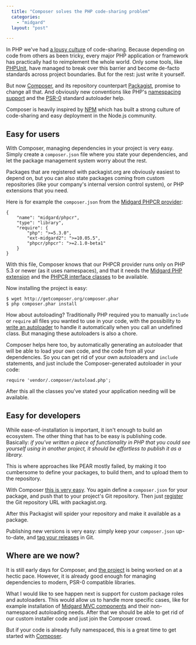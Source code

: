 ```yaml
---
  title: "Composer solves the PHP code-sharing problem"
  categories: 
    - "midgard"
  layout: "post"

---
```

In PHP we've had [a lousy culture](http://bergie.iki.fi/blog/php-finally_getting_an_ecosystem/) of code-sharing. Because depending on code from others as been tricky, every major PHP application or framework has practically had to reimplement the whole world. Only some tools, like [PHPUnit](https://github.com/sebastianbergmann/phpunit/), have managed to break over this barrier and become de-facto standards across project boundaries. But for the rest: just write it yourself.

But now [Composer](http://packagist.org/about-composer), and its repository counterpart [Packagist](http://packagist.org/), promise to change all that. And obviously new conventions like PHP's [namespacing support](http://www.php.net/manual/en/language.namespaces.rationale.php) and the [PSR-0](https://github.com/php-fig/fig-standards/blob/master/accepted/PSR-0.md) standard autoloader help.

Composer is heavily inspired by [NPM](http://npmjs.org/) which has built a strong culture of code-sharing and easy deployment in the Node.js community.

## Easy for users

With Composer, managing dependencies in your project is very easy. Simply create a `composer.json` file where you state your dependencies, and let the package management system worry about the rest.

Packages that are registered with packagist.org are obviously easiest to depend on, but you can also state packages coming from custom repositories (like your company's internal version control system), or PHP extensions that you need.

Here is for example the `composer.json` from the [Midgard PHPCR provider](https://github.com/bergie/phpcr-midgard2):

    {
        "name": "midgard/phpcr",
        "type": "library",
        "require": {
            "php": ">=5.3.0",
            "ext-midgard2": ">=10.05.5",
            "phpcr/phpcr": ">=2.1.0-beta1"
        }
    }

With this file, Composer knows that our PHPCR provider runs only on PHP 5.3 or newer (as it uses namespaces), and that it needs the [Midgard PHP extension](http://new.midgard-project.org/midgard2/) and the [PHPCR interface classes](http://phpcr.github.com/) to be available.

Now installing the project is easy:

    $ wget http://getcomposer.org/composer.phar 
    $ php composer.phar install

How about autoloading? Traditionally PHP required you to manually `include` or `require` all files you wanted to use in your code, with the possibility to [write an autoloader](http://php.net/manual/en/language.oop5.autoload.php) to handle it automatically when you call an undefined class. But managing these autoloaders is also a chore.

Composer helps here too, by automatically generating an autoloader that will be able to load your own code, and the code from all your dependencies. So you can get rid of your own autoloaders and `include` statements, and just include the Composer-generated autoloader in your code:

    require 'vendor/.composer/autoload.php';

After this all the classes you've stated your application needing will be available.

## Easy for developers

While ease-of-installation is important, it isn't enough to build an ecosystem. The other thing that has to be easy is publishing code. Basically: _if you've written a piece of functionality in PHP that you could see yourself using in another project, it should be effortless to publish it as a library._

This is where approaches like PEAR mostly failed, by making it too cumbersome to define your packages, to build them, and to upload them to the repository.

With Composer [this is very easy](http://packagist.org/about). You again define a `composer.json` for your package, and push that to your project's Git repository. Then just [register](http://packagist.org/packages/submit) the Git repository URL with packagist.org.

After this Packagist will spider your repository and make it available as a package.

Publishing new versions is very easy: simply keep your `composer.json` up-to-date, and [tag your releases](http://learn.github.com/p/tagging.html) in Git.

## Where are we now?

It is still early days for Composer, and [the project](https://github.com/composer/composer) is being worked on at a hectic pace. However, it is already good enough for managing dependencies to modern, PSR-0 compatible libraries.

What I would like to see happen next is support for custom package roles and autoloaders. This would allow us to handle more specific cases, like for example installation of [Midgard MVC components](http://new.midgard-project.org/midgardmvc/#structure_of_a_component) and their non-namespaced autoloading needs. After that we should be able to get rid of our custom installer code and just join the Composer crowd.

But if your code is already fully namespaced, this is a great time to get started with [Composer](http://packagist.org/about-composer).